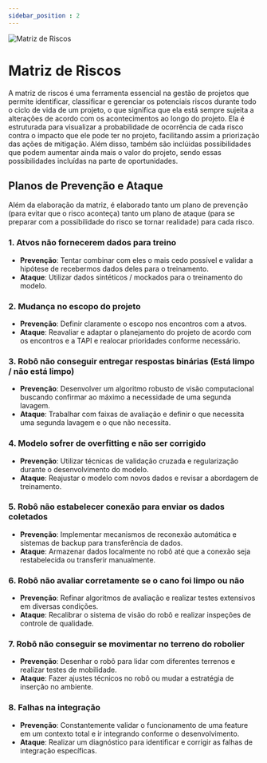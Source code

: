 ```yaml
---
sidebar_position : 2
---
```

![Matriz de Riscos](../../static/img/matriz-de-risco.png)
# Matriz de Riscos

A matriz de riscos é uma ferramenta essencial na gestão de projetos que permite identificar, classificar e gerenciar os potenciais riscos durante todo o ciclo de vida de um projeto, o que significa que ela está sempre sujeita a alterações de acordo com os acontecimentos ao longo do projeto. Ela é estruturada para visualizar a probabilidade de ocorrência de cada risco contra o impacto que ele pode ter no projeto, facilitando assim a priorização das ações de mitigação. Além disso, também são inclúidas possibilidades que podem aumentar ainda mais o valor do projeto, sendo essas possibilidades incluídas na parte de oportunidades. 

## Planos de Prevenção e Ataque

Além da elaboração da matriz, é elaborado tanto um plano de prevenção (para evitar que o risco aconteça) tanto um plano de ataque (para se preparar com a possibilidade do risco se tornar realidade) para cada risco.

### 1. Atvos não fornecerem dados para treino
- **Prevenção**: Tentar combinar com eles o mais cedo possível e validar a hipótese de recebermos dados deles para o treinamento.
- **Ataque**: Utilizar dados sintéticos / mockados para o treinamento do modelo.

### 2. Mudança no escopo do projeto
- **Prevenção**: Definir claramente o escopo nos encontros com a atvos.
- **Ataque**: Reavaliar e adaptar o planejamento do projeto de acordo com os encontros e a TAPI e realocar prioridades conforme necessário.

### 3. Robô não conseguir entregar respostas binárias (Está limpo / não está limpo)
- **Prevenção**: Desenvolver um algoritmo robusto de visão computacional buscando confirmar ao máximo a necessidade de uma segunda lavagem.
- **Ataque**: Trabalhar com faixas de avaliação e definir o que necessita uma segunda lavagem e o que não necessita.

### 4. Modelo sofrer de overfitting e não ser corrigido
- **Prevenção**: Utilizar técnicas de validação cruzada e regularização durante o desenvolvimento do modelo.
- **Ataque**: Reajustar o modelo com novos dados e revisar a abordagem de treinamento.

### 5. Robô não estabelecer conexão para enviar os dados coletados
- **Prevenção**: Implementar mecanismos de reconexão automática e sistemas de backup para transferência de dados.
- **Ataque**: Armazenar dados localmente no robô até que a conexão seja restabelecida ou transferir manualmente.

### 6. Robô não avaliar corretamente se o cano foi limpo ou não
- **Prevenção**: Refinar algoritmos de avaliação e realizar testes extensivos em diversas condições.
- **Ataque**: Recalibrar o sistema de visão do robô e realizar inspeções de controle de qualidade.

### 7. Robô não conseguir se movimentar no terreno do robolier
- **Prevenção**: Desenhar o robô para lidar com diferentes terrenos e realizar testes de mobilidade.
- **Ataque**: Fazer ajustes técnicos no robô ou mudar a estratégia de inserção no ambiente.

### 8. Falhas na integração
- **Prevenção**: Constantemente validar o funcionamento de uma feature em um contexto total e ir integrando conforme o desenvolvimento.
- **Ataque**: Realizar um diagnóstico para identificar e corrigir as falhas de integração específicas.
